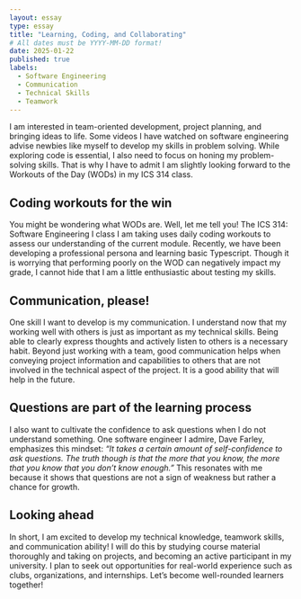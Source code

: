 ```yaml
---
layout: essay
type: essay
title: "Learning, Coding, and Collaborating"
# All dates must be YYYY-MM-DD format!
date: 2025-01-22
published: true
labels:
  - Software Engineering
  - Communication
  - Technical Skills
  - Teamwork
---
```


I am interested in team-oriented development, project planning, and bringing ideas to life. Some videos I have watched on software engineering advise newbies like myself to develop my skills in problem solving. While exploring code is essential, I also need to focus on honing my problem-solving skills. That is why I have to admit I am slightly looking forward to the Workouts of the Day (WODs) in my ICS 314 class. 

## Coding workouts for the win

You might be wondering what WODs are. Well, let me tell you! The ICS 314: Software Engineering I class I am taking uses daily coding workouts to assess our understanding of the current module. Recently, we have been developing a professional persona and learning basic Typescript. Though it is worrying that performing poorly on the WOD can negatively impact my grade, I cannot hide that I am a little enthusiastic about testing my skills. 

## Communication, please!

One skill I want to develop is my communication. I understand now that my working well with others is just as important as my technical skills. Being able to clearly express thoughts and actively listen to others is a necessary habit. Beyond just working with a team, good communication helps when conveying project information and capabilities to others that are not involved in the technical aspect of the project. It is a good ability that will help in the future. 

## Questions are part of the learning process

I also want to cultivate the confidence to ask questions when I do not understand something. One software engineer I admire, Dave Farley, emphasizes this mindset: *“It takes a certain amount of self-confidence to ask questions. The truth though is that the more that you know, the more that you know that you don’t know enough.”*  This resonates with me because it shows that questions are not a sign of weakness but rather a chance for growth.

## Looking ahead

In short, I am excited to develop my technical knowledge, teamwork skills, and communication ability! I will do this by studying course material thoroughly and taking on projects, and becoming an active participant in my university. I plan to seek out opportunities for real-world experience such as clubs, organizations, and internships. Let’s become well-rounded learners together!
